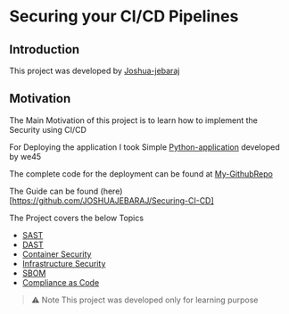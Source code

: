 # Securing your CI/CD Pipelines
## Introduction

This project was developed by [Joshua-jebaraj](https://joshuajebaraj.com/) 

## Motivation

The Main Motivation of this project is to learn how to implement the Security using CI/CD

For Deploying the application I took Simple [Python-application](https://github.com/we45/Vulnerable-Flask-App) developed by we45 

The complete code for the deployment can be found at [My-GithubRepo](https://github.com/JOSHUAJEBARAJ/Vulnerable-Flask-App)

The Guide can be found  (here)[https://github.com/JOSHUAJEBARAJ/Securing-CI-CD]

The Project covers the below Topics

- [SAST](sast.md)
- [DAST](dast-scan.md) 
- [Container Security](container-security.md)
- [Infrastructure Security](IAC.md)
- [SBOM](sbom.md)
- [Compliance as Code](cac.md) 

> ⚠ Note This project was developed only for learning purpose 